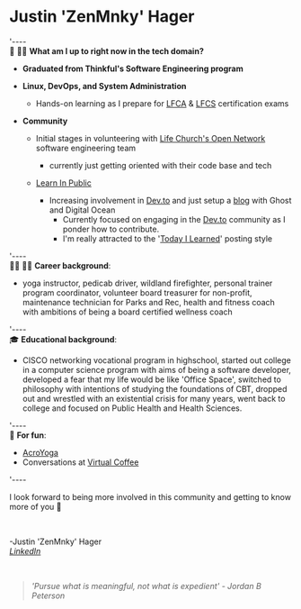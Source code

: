 # Justin 'ZenMnky' Hager

'----   
📍 👨‍💻  **What am I up to right now in the tech domain?**

- **Graduated from Thinkful's Software Engineering program**

 - **Linux, DevOps, and System Administration** 
    - Hands-on learning as I prepare for [LFCA](https://training.linuxfoundation.org/certification/certified-it-associate/) & [LFCS](https://training.linuxfoundation.org/certification/linux-foundation-certified-sysadmin-lfcs/) certification exams
    
- **Community**
     - Initial stages in volunteering with [Life Church's Open Network](https://open.life.church/) software engineering team
        - currently just getting oriented with their code base and tech

    -  [Learn In Public](https://www.swyx.io/learn-in-public/)
         -  Increasing involvement in [Dev.to](https://dev.to/zenmnky) and just setup a [blog](https://blog.justinhager.codes/) with Ghost and Digital Ocean
            - Currently focused on engaging in the [Dev.to](https://dev.to/zenmnky) community as I ponder how to contribute. 
            - I'm really attracted to the '[Today I Learned](https://dev.to/jbranchaud/how-i-built-a-learning-machine-45k9)' posting style

'----   
🔨🔥 👨💬 **Career background**:    
 - yoga instructor, pedicab driver, wildland firefighter, personal trainer program coordinator, volunteer board treasurer for non-profit, maintenance technician for Parks and Rec, health and fitness coach with ambitions of being a board certified wellness coach

'----   
🎓 **Educational background**: 
- CISCO networking vocational program in highschool, started out college in a computer science program with aims of being a software developer, developed a fear that my life would be like 'Office Space', switched to philosophy with intentions of studying the foundations of CBT, dropped out and wrestled with an existential crisis for many years, went back to college and focused on Public Health and Health Sciences.


'----   
🤸 **For fun**: 
- [AcroYoga](https://youtu.be/D3JW31Wq2Y0)
- Conversations at [Virtual Coffee](https://virtualcoffee.io/)


'----  

I look forward to being more involved in this community and getting to know more of you 🙇  

<br />

-Justin 'ZenMnky' Hager    
_[LinkedIn](https://www.linkedin.com/in/developerjustinhager/)_

<br />

> _'Pursue what is meaningful, not what is expedient' - Jordan B Peterson_  

<br />

